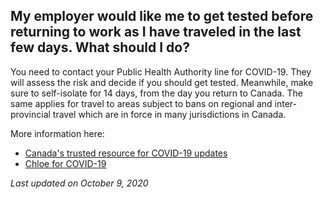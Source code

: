 ## My employer would like me to get tested before returning to work as I have traveled in the last few days. What should I do?

You need to contact your Public Health Authority line for COVID-19. They will assess the risk and decide if you should get tested. Meanwhile, make sure to self-isolate for 14 days, from the day you return to Canada. The same applies for travel to areas subject to bans on regional and inter-provincial travel which are in force in many jurisdictions in Canada.

More information here:

- [Canada's trusted resource for COVID-19 updates](https://www.c19.ca/)
- [Chloe for COVID-19](https://covid19.dialogue.co/#/)

_Last updated on October 9, 2020_
